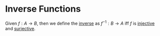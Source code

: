 # Inverse Functions

Given $f:A \rightarrow B$, then we define the <u>inverse</u> as $f^{-1}:B \rightarrow A$ iff $f$ is [injective](/Glossary/functions/injective.md) and [surjective](/Glossary/functions/surjective.md). 

